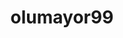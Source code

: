 ---
title: olumayor99
github: https://github.com/olumayor99
mode: dark
transition: 1s
score: 79.3
archetype:
- Little Bit of Everything
---